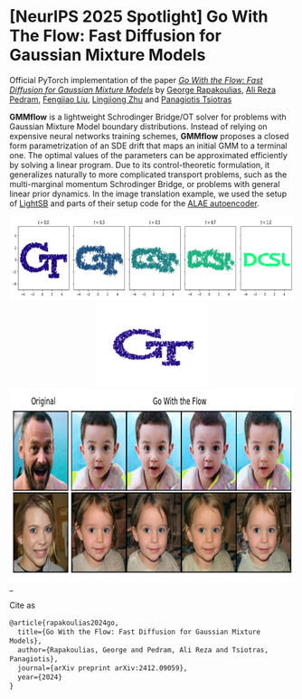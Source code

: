# [NeurIPS 2025 Spotlight] Go With The Flow: Fast Diffusion for Gaussian Mixture Models 

Official PyTorch implementation of the paper [*Go With the Flow: Fast Diffusion for Gaussian Mixture Models*](https://arxiv.org/abs/2412.09059)
by [George Rapakoulias](https://scholar.google.com/citations?user=f-2iPeYAAAAJ&hl=en), [Ali Reza Pedram](https://scholar.google.com/citations?user=OIFfnsEAAAAJ&hl=en&oi=ao), [Fengjiao Liu](https://scholar.google.com/citations?user=rsRZzMwAAAAJ&hl=en&oi=ao), [Lingjiong Zhu](https://scholar.google.com/citations?user=Z9JkFaoAAAAJ&hl=en&oi=ao) and [Panagiotis Tsiotras](https://scholar.google.com/citations?user=qmVayjgAAAAJ&hl=en&oi=ao)

**GMMflow** is a lightweight Schrodinger Bridge/OT solver for problems with Gaussian Mixture Model boundary distributions. 
Instead of relying on expensive neural networks training schemes, **GMMflow** proposes a closed form parametrization of an SDE drift that maps an initial GMM to a terminal one. 
The optimal values of the parameters can be approximated efficiently by solving a linear program. 
Due to its control-theoretic formulation, it generalizes naturally to more complicated transport problems, such as the multi-marginal momentum Schrodinger Bridge, or problems with general linear prior dynamics. 
In the image translation example, we used the setup of [LightSB](https://github.com/ngushchin) and parts of their setup code for the [ALAE autoencoder](https://github.com/podgorskiy/ALAE).


<div align="center">
    <img src="figures/GT2DCSL.png" height="150"> 
</div>

<div align="center">
    <img src="figures/GT2DCSL.gif" height="150">
</div>

<div align="center">
    <img src="figures/A2C.png" height="340">
</div>_



Cite as 
```
@article{rapakoulias2024go,
  title={Go With the Flow: Fast Diffusion for Gaussian Mixture Models},
  author={Rapakoulias, George and Pedram, Ali Reza and Tsiotras, Panagiotis},
  journal={arXiv preprint arXiv:2412.09059},
  year={2024}
}
```